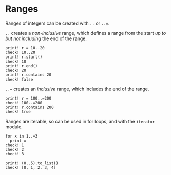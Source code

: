 # Ranges

Ranges of integers can be created with `..` or `..=`.

`..` creates a _non-inclusive_ range, which defines a range from the start 
_up to but not including_ the end of the range.

```koto
print! r = 10..20
check! 10..20
print! r.start()
check! 10
print! r.end()
check! 20
print! r.contains 20
check! false
```

`..=` creates an _inclusive_ range, which includes the end of the range.

```koto
print! r = 100..=200
check! 100..=200
print! r.contains 200
check! true
```

Ranges are iterable, so can be used in for loops, and with the `iterator` module.

```koto
for x in 1..=3
  print x
check! 1
check! 2
check! 3

print! (0..5).to_list()
check! [0, 1, 2, 3, 4]
```


